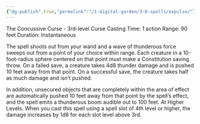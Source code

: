 ```yaml
---
{"dg-publish":true,"permalink":"/1-digital-garden/3-0-spells/expulso/"}
---
```


The Concussive Curse - 3rd-level Curse 
Casting Time: 1 action 
Range: 90 feet 
Duration: Instantaneous 

The spell shoots out from your wand and a wave of thunderous force sweeps out from a point of your choice within range. Each creature in a 10-foot-radius sphere centered on that point must make a Constitution saving throw. On a failed save, a creature takes 4d8 thunder damage and is pushed 10 feet away from that point. On a successful save, the creature takes half as much damage and isn’t pushed. 

In addition, unsecured objects that are completely within the area of effect are automatically pushed 10 feet away from that point by the spell’s effect, and the spell emits a thunderous boom audible out to 100 feet. At Higher Levels. When you cast this spell using a spell slot of 4th level or higher, the damage increases by 1d8 for each slot level above 3rd.